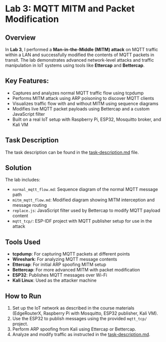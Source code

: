 # Lab 3: MQTT MITM and Packet Modification

## Overview

In **Lab 3**, I performed a **Man-in-the-Middle (MITM) attack** on MQTT traffic within a LAN and successfully modified the contents of MQTT packets in transit. The lab demonstrates advanced network-level attacks and traffic manipulation in IoT systems using tools like **Ettercap** and **Bettercap**.

## Key Features:

- Captures and analyzes normal MQTT traffic flow using tcpdump
- Performs MITM attack using ARP poisoning to discover MQTT clients
- Visualizes traffic flow with and without MITM using sequence diagrams
- Modifies live MQTT packet payloads using Bettercap and a custom JavaScript filter
- Built on a real IoT setup with Raspberry Pi, ESP32, Mosquitto broker, and Kali VM

## Task Description

The task description can be found in the [task-description.md](task-description.md) file.

## Solution

The lab includes:

- `normal_mqtt_flow.md`: Sequence diagram of the normal MQTT message path
- `mitm_mqtt_flow.md`: Modified diagram showing MITM interception and message routing
- `replace.js`: JavaScript filter used by Bettercap to modify MQTT payload content
- `mqtt_tcp/`: ESP-IDF project with MQTT publisher setup for use in the attack

## Tools Used

- **tcpdump**: For capturing MQTT packets at different points
- **Wireshark**: For analyzing MQTT message contents
- **Ettercap**: For initial ARP spoofing MITM setup
- **Bettercap**: For more advanced MITM with packet modification
- **ESP32**: Publishes MQTT messages over Wi-Fi
- **Kali Linux**: Used as the attacker machine

## How to Run

1. Set up the IoT network as described in the course materials (EdgeRouterX, Raspberry Pi with Mosquitto, ESP32 publisher, Kali VM).
2. Use the ESP32 to publish messages using the provided `mqtt_tcp/` project.
3. Perform ARP spoofing from Kali using Ettercap or Bettercap.
4. Analyze and modify traffic as instructed in the [task-description.md](task-description.md).
